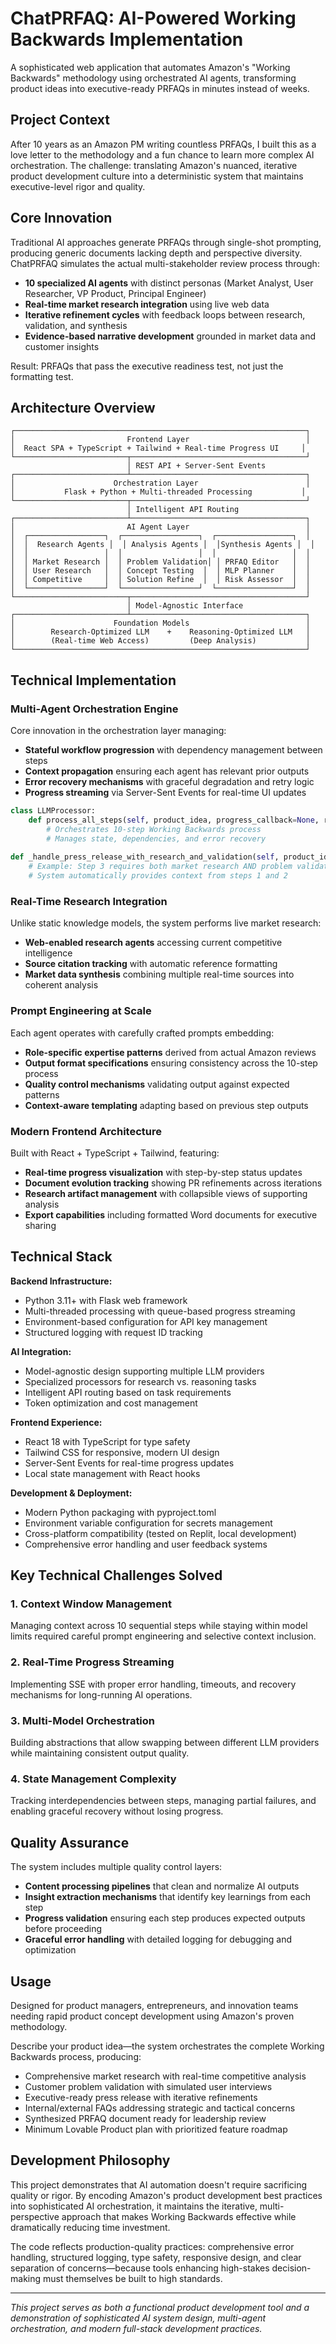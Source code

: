 # ChatPRFAQ: AI-Powered Working Backwards Implementation

A sophisticated web application that automates Amazon's "Working Backwards" methodology using orchestrated AI agents, transforming product ideas into executive-ready PRFAQs in minutes instead of weeks.

## Project Context

After 10 years as an Amazon PM writing countless PRFAQs, I built this as a love letter to the methodology and a fun chance to learn more complex AI orchestration. The challenge: translating Amazon's nuanced, iterative product development culture into a deterministic system that maintains executive-level rigor and quality.

## Core Innovation

Traditional AI approaches generate PRFAQs through single-shot prompting, producing generic documents lacking depth and perspective diversity. ChatPRFAQ simulates the actual multi-stakeholder review process through:

- **10 specialized AI agents** with distinct personas (Market Analyst, User Researcher, VP Product, Principal Engineer)
- **Real-time market research integration** using live web data
- **Iterative refinement cycles** with feedback loops between research, validation, and synthesis
- **Evidence-based narrative development** grounded in market data and customer insights

Result: PRFAQs that pass the executive readiness test, not just the formatting test.

## Architecture Overview

```
┌─────────────────────────────────────────────────────────────────┐
│                         Frontend Layer                          │
│  React SPA + TypeScript + Tailwind + Real-time Progress UI     │
└─────────────────────────┬───────────────────────────────────────┘
                          │ REST API + Server-Sent Events
┌─────────────────────────┴───────────────────────────────────────┐
│                      Orchestration Layer                        │
│           Flask + Python + Multi-threaded Processing           │
└─────────────────────────┬───────────────────────────────────────┘
                          │ Intelligent API Routing
┌─────────────────────────┴───────────────────────────────────────┐
│                         AI Agent Layer                          │
│  ┌─────────────────┐  ┌─────────────────┐  ┌─────────────────┐  │
│  │  Research Agents │  │ Analysis Agents │  │Synthesis Agents │  │
│  │                 │  │                 │  │                 │  │
│  │ Market Research │  │ Problem Validation│ │ PRFAQ Editor   │  │
│  │ User Research   │  │ Concept Testing  │  │ MLP Planner    │  │
│  │ Competitive     │  │ Solution Refine  │  │ Risk Assessor  │  │
│  └─────────────────┘  └─────────────────┘  └─────────────────┘  │
└─────────────────────────┬───────────────────────────────────────┘
                          │ Model-Agnostic Interface
┌─────────────────────────┴───────────────────────────────────────┐
│                      Foundation Models                          │
│        Research-Optimized LLM    +    Reasoning-Optimized LLM   │
│        (Real-time Web Access)         (Deep Analysis)           │
└─────────────────────────────────────────────────────────────────┘
```

## Technical Implementation

### Multi-Agent Orchestration Engine

Core innovation in the orchestration layer managing:

- **Stateful workflow progression** with dependency management between steps
- **Context propagation** ensuring each agent has relevant prior outputs
- **Error recovery mechanisms** with graceful degradation and retry logic
- **Progress streaming** via Server-Sent Events for real-time UI updates

```python
class LLMProcessor:
    def process_all_steps(self, product_idea, progress_callback=None, request_id=None):
        # Orchestrates 10-step Working Backwards process
        # Manages state, dependencies, and error recovery
        
def _handle_press_release_with_research_and_validation(self, product_idea, step_data, progress_callback, request_id):
    # Example: Step 3 requires both market research AND problem validation
    # System automatically provides context from steps 1 and 2
```

### Real-Time Research Integration

Unlike static knowledge models, the system performs live market research:

- **Web-enabled research agents** accessing current competitive intelligence
- **Source citation tracking** with automatic reference formatting
- **Market data synthesis** combining multiple real-time sources into coherent analysis

### Prompt Engineering at Scale

Each agent operates with carefully crafted prompts embedding:

- **Role-specific expertise patterns** derived from actual Amazon reviews
- **Output format specifications** ensuring consistency across the 10-step process
- **Quality control mechanisms** validating output against expected patterns
- **Context-aware templating** adapting based on previous step outputs

### Modern Frontend Architecture

Built with React + TypeScript + Tailwind, featuring:

- **Real-time progress visualization** with step-by-step status updates
- **Document evolution tracking** showing PR refinements across iterations
- **Research artifact management** with collapsible views of supporting analysis
- **Export capabilities** including formatted Word documents for executive sharing

## Technical Stack

**Backend Infrastructure:**
- Python 3.11+ with Flask web framework
- Multi-threaded processing with queue-based progress streaming
- Environment-based configuration for API key management
- Structured logging with request ID tracking

**AI Integration:**
- Model-agnostic design supporting multiple LLM providers
- Specialized processors for research vs. reasoning tasks
- Intelligent API routing based on task requirements
- Token optimization and cost management

**Frontend Experience:**
- React 18 with TypeScript for type safety
- Tailwind CSS for responsive, modern UI design
- Server-Sent Events for real-time progress updates
- Local state management with React hooks

**Development & Deployment:**
- Modern Python packaging with pyproject.toml
- Environment variable configuration for secrets management
- Cross-platform compatibility (tested on Replit, local development)
- Comprehensive error handling and user feedback systems

## Key Technical Challenges Solved

### 1. Context Window Management
Managing context across 10 sequential steps while staying within model limits required careful prompt engineering and selective context inclusion.

### 2. Real-Time Progress Streaming
Implementing SSE with proper error handling, timeouts, and recovery mechanisms for long-running AI operations.

### 3. Multi-Model Orchestration
Building abstractions that allow swapping between different LLM providers while maintaining consistent output quality.

### 4. State Management Complexity
Tracking interdependencies between steps, managing partial failures, and enabling graceful recovery without losing progress.

## Quality Assurance

The system includes multiple quality control layers:

- **Content processing pipelines** that clean and normalize AI outputs
- **Insight extraction mechanisms** that identify key learnings from each step
- **Progress validation** ensuring each step produces expected outputs before proceeding
- **Graceful error handling** with detailed logging for debugging and optimization

## Usage

Designed for product managers, entrepreneurs, and innovation teams needing rapid product concept development using Amazon's proven methodology.

Describe your product idea—the system orchestrates the complete Working Backwards process, producing:
- Comprehensive market research with real-time competitive analysis
- Customer problem validation with simulated user interviews
- Executive-ready press release with iterative refinements
- Internal/external FAQs addressing strategic and tactical concerns
- Synthesized PRFAQ document ready for leadership review
- Minimum Lovable Product plan with prioritized feature roadmap

## Development Philosophy

This project demonstrates that AI automation doesn't require sacrificing quality or rigor. By encoding Amazon's product development best practices into sophisticated AI orchestration, it maintains the iterative, multi-perspective approach that makes Working Backwards effective while dramatically reducing time investment.

The code reflects production-quality practices: comprehensive error handling, structured logging, type safety, responsive design, and clear separation of concerns—because tools enhancing high-stakes decision-making must themselves be built to high standards.

---

*This project serves as both a functional product development tool and a demonstration of sophisticated AI system design, multi-agent orchestration, and modern full-stack development practices.*
